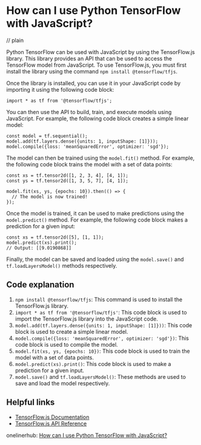 # How can I use Python TensorFlow with JavaScript?
// plain

Python TensorFlow can be used with JavaScript by using the TensorFlow.js library. This library provides an API that can be used to access the TensorFlow model from JavaScript. To use TensorFlow.js, you must first install the library using the command `npm install @tensorflow/tfjs`.

Once the library is installed, you can use it in your JavaScript code by importing it using the following code block:

```
import * as tf from '@tensorflow/tfjs';
```

You can then use the API to build, train, and execute models using JavaScript. For example, the following code block creates a simple linear model:

```
const model = tf.sequential();
model.add(tf.layers.dense({units: 1, inputShape: [1]}));
model.compile({loss: 'meanSquaredError', optimizer: 'sgd'});
```

The model can then be trained using the `model.fit()` method. For example, the following code block trains the model with a set of data points:

```
const xs = tf.tensor2d([1, 2, 3, 4], [4, 1]);
const ys = tf.tensor2d([1, 3, 5, 7], [4, 1]);

model.fit(xs, ys, {epochs: 10}).then(() => {
  // The model is now trained!
});
```

Once the model is trained, it can be used to make predictions using the `model.predict()` method. For example, the following code block makes a prediction for a given input:

```
const xs = tf.tensor2d([5], [1, 1]);
model.predict(xs).print();
// Output: [[9.0190868]]
```

Finally, the model can be saved and loaded using the `model.save()` and `tf.loadLayersModel()` methods respectively.

## Code explanation

1. `npm install @tensorflow/tfjs`: This command is used to install the TensorFlow.js library.
2. `import * as tf from '@tensorflow/tfjs'`: This code block is used to import the TensorFlow.js library into the JavaScript code.
3. `model.add(tf.layers.dense({units: 1, inputShape: [1]}))`: This code block is used to create a simple linear model.
4. `model.compile({loss: 'meanSquaredError', optimizer: 'sgd'})`: This code block is used to compile the model.
5. `model.fit(xs, ys, {epochs: 10})`: This code block is used to train the model with a set of data points.
6. `model.predict(xs).print()`: This code block is used to make a prediction for a given input.
7. `model.save()` and `tf.loadLayersModel()`: These methods are used to save and load the model respectively.

## Helpful links
- [TensorFlow.js Documentation](https://js.tensorflow.org/tutorials/index.html)
- [TensorFlow.js API Reference](https://js.tensorflow.org/api/latest/)

onelinerhub: [How can I use Python TensorFlow with JavaScript?](https://onelinerhub.com/python-tensorflow/how-can-i-use-python-tensorflow-with-javascript)